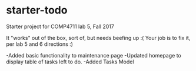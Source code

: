 # starter-todo
Starter project for COMP4711 lab 5, Fall 2017

It "works" out of the box, sort of, but needs beefing up :(
Your job is to fix it, per lab 5 and 6 directions :)

-Added basic functionality to maintenance page
-Updated homepage to display table of tasks left to do.
-Added Tasks Model